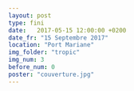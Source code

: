 ```yaml
---
layout: post
type: fini
date:   2017-05-15 12:00:00 +0200
date_fr: "15 Septembre 2017"
location: "Port Mariane"
img_folder: "tropic"
img_num: 3
before_num: 0
poster: "couverture.jpg"
---
```


